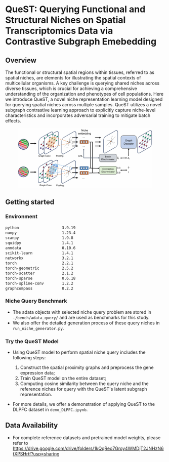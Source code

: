 # QueST: Querying Functional and Structural Niches on Spatial Transcriptomics Data via Contrastive Subgraph Emebedding

## Overview

The functional or structural spatial regions within tissues, referred to as spatial niches, are elements for illustrating the spatial contexts of multicellular organisms. A key challenge is querying shared niches across diverse tissues, which is crucial for achieving a comprehensive understanding of the organization and phenotypes of cell populations. Here we introduce QueST, a novel niche representation learning model designed for querying spatial niches across multiple samples. QueST utilizes a novel subgraph contrastive learning approach to explicitly capture niche-level characteristics and incorporates adversarial training to mitigate batch effects.

<div align="center">
    <figure>
        <img src="QueST_archetecture.png" width="900">
        <!-- <figcaption>QueST Model Architecture</figcaption> -->
    </figure>
</div>


## Getting started

### Environment

```
python                   3.9.19
numpy                    1.23.4
scanpy                   1.9.8
squidpy                  1.4.1
anndata                  0.10.6
scikit-learn             1.4.1
networkx                 3.2.1
torch                    2.2.1
torch-geometric          2.5.2
torch-scatter            2.1.2
torch-sparse             0.6.18
torch-spline-conv        1.2.2
graphcompass             0.2.2
```

### Niche Query Benchmark

- The adata objects with selected niche query problem are stored in `./bench/adata_query/` and are used as benchmarks for this study.
- We also offer the detailed generation process of these query niches in `run_niche_generator.py`. 

### Try the QueST Model

- Using QueST model to perform spatial niche query includes the following steps:

    1. Construct the spatial proximity graphs and preprocess the gene expression data;
    2. Train QueST model on the entire dataset;
    3. Computing cosine similarity between the query niche and the reference niches for query with the QueST's latent subgraph representation.

- For more details, we offer a demonstration of applying QueST to the DLPFC dataset in `demo_DLPFC.ipynb`.

## Data Availability

- For complete reference datasets and pretrained model weights, please refer to https://drive.google.com/drive/folders/1kQqReo7Groy4WMDjT2JNHzN6tXPSHrtf?usp=sharing
